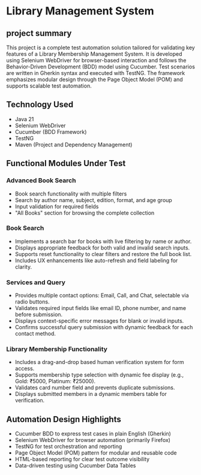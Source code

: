# Library Management System
## project summary
This project is a complete test automation solution tailored for validating key features of a Library Membership Management System. It is developed using Selenium WebDriver for browser-based interaction and follows the Behavior-Driven Development (BDD) model using Cucumber. Test scenarios are written in Gherkin syntax and executed with TestNG. The framework emphasizes modular design through the Page Object Model (POM) and supports scalable test automation.
## Technology Used
- Java 21
- Selenium WebDriver
- Cucumber (BDD Framework)
- TestNG
- Maven (Project and Dependency Management)
## Functional Modules Under Test
### Advanced Book Search
- Book search functionality with multiple filters
- Search by author name, subject, edition, format, and age group
- Input validation for required fields
- "All Books" section for browsing the complete collection
### Book Search
- Implements a search bar for books with live filtering by name or author.
- Displays appropriate feedback for both valid and invalid search inputs.
- Supports reset functionality to clear filters and restore the full book list.
- Includes UX enhancements like auto-refresh and field labeling for clarity.
### Services and Query
- Provides multiple contact options: Email, Call, and Chat, selectable via radio buttons.
- Validates required input fields like email ID, phone number, and name before submission.
- Displays context-specific error messages for blank or invalid inputs.
- Confirms successful query submission with dynamic feedback for each contact method.
### Library Membership Functionality
- Includes a drag-and-drop based human verification system for form access.
- Supports membership type selection with dynamic fee display (e.g., Gold: ₹5000, Platinum: ₹25000).
- Validates card number field and prevents duplicate submissions.
- Displays submitted members in a dynamic members table for verification.
##  Automation Design Highlights
- Cucumber BDD to express test cases in plain English (Gherkin)
- Selenium WebDriver for browser automation (primarily Firefox)
- TestNG for test orchestration and reporting
- Page Object Model (POM) pattern for modular and reusable code
- HTML-based reporting for clear test outcome visibility
- Data-driven testing using Cucumber Data Tables



